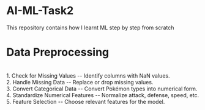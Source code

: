 # AI-ML-Task2
This repository contains how I learnt ML step by step from scratch
<br>
<h1>Data Preprocessing</h1>
<br>
1. Check for Missing Values -- Identify columns with NaN values.<br>
2. Handle Missing Data -- Replace or drop missing values.<br>
3. Convert Categorical Data -- Convert Pokémon types into numerical form.<br>
4. Standardize Numerical Features -- Normalize attack, defense, speed, etc.<br>
5. Feature Selection -- Choose relevant features for the model.<br>

